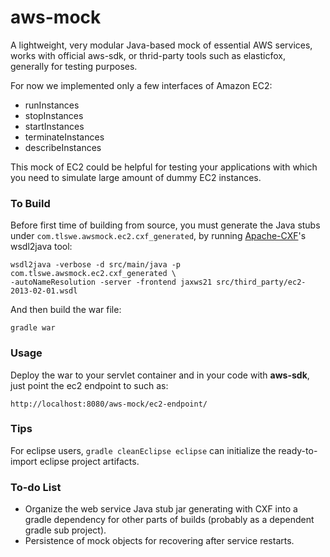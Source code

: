 aws-mock
========

A lightweight, very modular Java-based mock of essential AWS services, works with official aws-sdk, or thrid-party tools such as elasticfox, generally for testing purposes.

For now we implemented only a few interfaces of Amazon EC2: 
- runInstances
- stopInstances
- startInstances
- terminateInstances
- describeInstances

This mock of EC2 could be helpful for testing your applications with which you need to simulate large amount of dummy EC2 instances. 


### To Build
Before first time of building from source, you must generate the Java stubs under `com.tlswe.awsmock.ec2.cxf_generated`, by running [Apache-CXF](http://cxf.apache.org/)'s wsdl2java tool: 
```
wsdl2java -verbose -d src/main/java -p com.tlswe.awsmock.ec2.cxf_generated \
-autoNameResolution -server -frontend jaxws21 src/third_party/ec2-2013-02-01.wsdl
```

And then build the war file: 
```
gradle war
```

### Usage

Deploy the war to your servlet container and in your code with **aws-sdk**, just point the ec2 endpoint to such as:
```
http://localhost:8080/aws-mock/ec2-endpoint/
```

### Tips
For eclipse users, `gradle cleanEclipse eclipse` can initialize the ready-to-import eclipse project artifacts. 


### To-do List
- Organize the web service Java stub jar generating with CXF into a gradle dependency for other parts of builds (probably as a dependent gradle sub project). 
- Persistence of mock objects for recovering after service restarts. 


